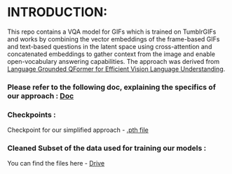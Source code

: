 # INTRODUCTION:

This repo contains a VQA model for GIFs which is trained on TumblrGIFs and works by combining the vector embeddings of the
frame-based GIFs and text-based questions in the latent space using cross-attention and
concatenated embeddings to gather context from the image and enable open-vocabulary answering
capabilities. The approach was derived from [Language Grounded QFormer for Efficient Vision
Language Understanding]([url](https://arxiv.org/abs/2311.07449)).


### Please refer to the following doc, explaining the specifics of our approach : [Doc]([url](https://docs.google.com/document/d/1RxgUW35KJQMzxtZ6Lz23PAbrw2bQ0urFREZJ1bNo36U/edit#heading=h.r0bqbf534ck6))


### Checkpoints : 
Checkpoint for our simplified approach - [.pth file]([url](https://drive.google.com/drive/folders/1B98OhtwihrwgGPwS3sZEcqywHfuuUbp-?usp=sharing))

### Cleaned Subset of the data used for training our models : 
You can find the files here - [Drive]([https://drive.google.com/drive/folders/1IxC5W9J7_zfRUnd6E8vjWj-Ge6EpOfis?usp=drive_link])


